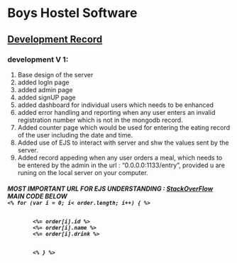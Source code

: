 
<h1>Boys Hostel Software </h1>
<h2><u>Development Record</u></h2>
<h3>development V 1:</h3>
<ol>
  <li>Base design of the server</li>
    <li> added logIn page</li>
    <li> added admin page</li>
   <li> added signUP page</li>
    <li> added dashboard  for individual users which needs to be enhanced</li>
   <li> added error handling and reporting when any user enters an invalid registration number which is not in the mongodb record.</li>
    <li> Added counter page which would be used for entering the eating record of the user including the date and time.</li>
    <li> Added use of EJS to interact with server and shw the values sent by the server.</li>
    <li> Added record appeding when any user orders a meal, which needs to be entered by the admin in the url : “0.0.0.0:1133/entry”, provided u are runing on the local server on your computer.</li>
 </ol>
	
<h5>MOST IMPORTANT URL FOR EJS UNDERSTANDING : <a href="https://stackoverflow.com/questions/41369780/using-ajax-in-node-js-with-ejs" target="_blank">StackOverFlow</a>
<br/>MAIN CODE BELOW<br/>
<code><% for (var i = 0; i< order.length; i++) { %>
    <div id="champ">
        <span><%= order[i].id %></span>
        <span><%= order[i].name %></span>
        <span><%= order[i].drink %></span>
    </div>
		<% } %></code>
